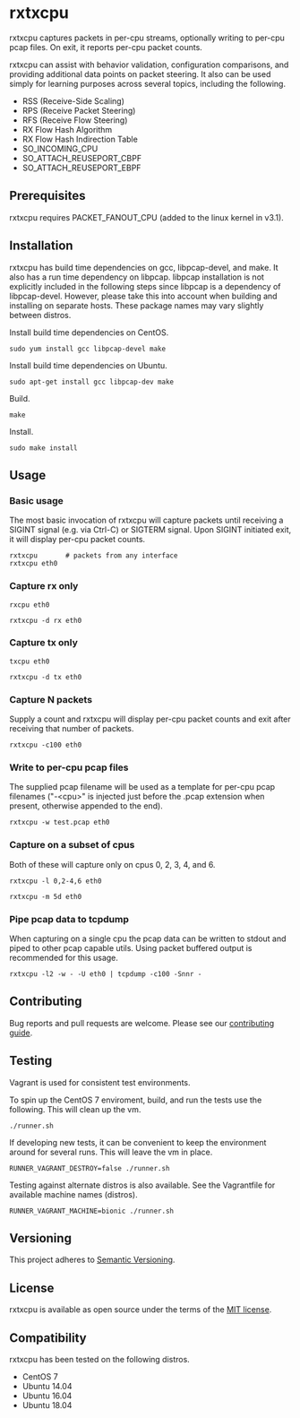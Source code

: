 # rxtxcpu

rxtxcpu captures packets in per-cpu streams, optionally writing to per-cpu pcap files. On exit, it reports per-cpu packet counts.

rxtxcpu can assist with behavior validation, configuration comparisons, and providing additional data points on packet steering. It also can be used simply for learning purposes across several topics, including the following.
* RSS (Receive-Side Scaling)
* RPS (Receive Packet Steering)
* RFS (Receive Flow Steering)
* RX Flow Hash Algorithm
* RX Flow Hash Indirection Table
* SO_INCOMING_CPU
* SO_ATTACH_REUSEPORT_CBPF
* SO_ATTACH_REUSEPORT_EBPF

## Prerequisites

rxtxcpu requires PACKET_FANOUT_CPU (added to the linux kernel in v3.1).

## Installation

rxtxcpu has build time dependencies on gcc, libpcap-devel, and make. It also has a run time dependency on libpcap. libpcap installation is not explicitly included in the following steps since libpcap is a dependency of libpcap-devel. However, please take this into account when building and installing on separate hosts. These package names may vary slightly between distros.

Install build time dependencies on CentOS.
```
sudo yum install gcc libpcap-devel make
```

Install build time dependencies on Ubuntu.
```
sudo apt-get install gcc libpcap-dev make
```

Build.
```
make
```

Install.
```
sudo make install
```

## Usage

### Basic usage

The most basic invocation of rxtxcpu will capture packets until receiving a SIGINT signal (e.g. via Ctrl-C) or SIGTERM signal. Upon SIGINT initiated exit, it will display per-cpu packet counts.

```
rxtxcpu       # packets from any interface
rxtxcpu eth0
```

### Capture rx only

```
rxcpu eth0
```

```
rxtxcpu -d rx eth0
```

### Capture tx only

```
txcpu eth0
```

```
rxtxcpu -d tx eth0
```

### Capture N packets

Supply a count and rxtxcpu will display per-cpu packet counts and exit after receiving that number of packets.

```
rxtxcpu -c100 eth0
```

### Write to per-cpu pcap files

The supplied pcap filename will be used as a template for per-cpu pcap filenames ("-<span>&#60;</span>cpu<span>&#62;</span>" is injected just before the .pcap extension when present, otherwise appended to the end).

```
rxtxcpu -w test.pcap eth0
```

### Capture on a subset of cpus

Both of these will capture only on cpus 0, 2, 3, 4, and 6.

```
rxtxcpu -l 0,2-4,6 eth0
```

```
rxtxcpu -m 5d eth0
```

### Pipe pcap data to tcpdump

When capturing on a single cpu the pcap data can be written to stdout and piped to other pcap capable utils. Using packet buffered output is recommended for this usage.

```
rxtxcpu -l2 -w - -U eth0 | tcpdump -c100 -Snnr -
```

## Contributing

Bug reports and pull requests are welcome. Please see our [contributing guide](CONTRIBUTING.md).

## Testing

Vagrant is used for consistent test environments.

To spin up the CentOS 7 enviroment, build, and run the tests use the following. This will clean up the vm.
```
./runner.sh
```

If developing new tests, it can be convenient to keep the environment around for several runs. This will leave the vm in place.
```
RUNNER_VAGRANT_DESTROY=false ./runner.sh
```

Testing against alternate distros is also available. See the Vagrantfile for available machine names (distros).
```
RUNNER_VAGRANT_MACHINE=bionic ./runner.sh
```

## Versioning

This project adheres to [Semantic Versioning](https://semver.org/spec/v2.0.0.html).

## License
rxtxcpu is available as open source under the terms of the [MIT license](LICENSE).

## Compatibility

rxtxcpu has been tested on the following distros.

* CentOS 7
* Ubuntu 14.04
* Ubuntu 16.04
* Ubuntu 18.04
